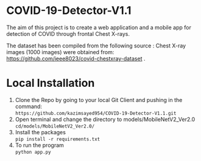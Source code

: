 # COVID-19-Detector-V1.1

The aim of this project is to create a web application and a mobile app for detection of COVID through frontal Chest X-rays.

The dataset has been compiled from the following source :  Chest X-ray images (1000 images) were obtained from: https://github.com/ieee8023/covid-chestxray-dataset .

# Local Installation 
1. Clone the Repo by going to your local Git Client and pushing in the command:</br>
`https://github.com/kazimsayed954/COVID-19-Detector-V1.1.git`
2. Open terminal and change the directory to models/MobileNetV2_Ver2.0 <br>
`cd/models/MobileNetV2_Ver2.0/`
3. Install the packages <br>
`pip install -r requirements.txt`
4. To run the program <br>
`python app.py`
